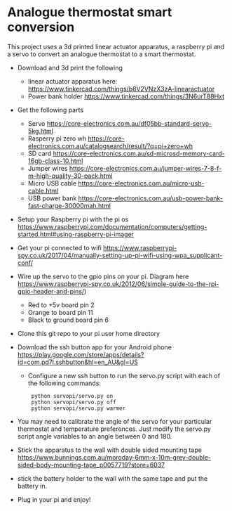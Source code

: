 # Analogue thermostat smart conversion

This project uses a 3d printed linear actuator apparatus, a raspberry pi and a servo to convert an analogue thermostat to a smart thermostat.

- Download and 3d print the following
    - linear actuator apparatus here: https://www.tinkercad.com/things/b8V2VNzX3zA-linearactuator
    - Power bank holder https://www.tinkercad.com/things/3N6urT88Hxt

- Get the following parts
    - Servo https://core-electronics.com.au/df05bb-standard-servo-5kg.html
    - Rasperry pi zero wh https://core-electronics.com.au/catalogsearch/result/?q=pi+zero+wh
    - SD card https://core-electronics.com.au/sd-microsd-memory-card-16gb-class-10.html
    - Jumper wires https://core-electronics.com.au/jumper-wires-7-8-f-m-high-quality-30-pack.html
    - Micro USB cable https://core-electronics.com.au/micro-usb-cable.html
    - USB power bank https://core-electronics.com.au/usb-power-bank-fast-charge-30000mah.html

- Setup your Raspberry pi with the pi os https://www.raspberrypi.com/documentation/computers/getting-started.html#using-raspberry-pi-imager
- Get your pi connected to wifi https://www.raspberrypi-spy.co.uk/2017/04/manually-setting-up-pi-wifi-using-wpa_supplicant-conf/
- Wire up the servo to the gpio pins on your pi. Diagram here https://www.raspberrypi-spy.co.uk/2012/06/simple-guide-to-the-rpi-gpio-header-and-pins/)
    - Red to +5v board pin 2
    - Orange to board pin 11
    - Black to ground board pin 6
- Clone this git repo to your pi user home directory
- Download the ssh button app for your Android phone https://play.google.com/store/apps/details?id=com.pd7l.sshbutton&hl=en_AU&gl=US
    - Configure a new ssh button to run the servo.py script with each of the following commands:
        ``` ssh
         python servopi/servo.py on
         python servopi/servo.py off
         python servopi/servo.py warmer
        ```
- You may need to calibrate the angle of the servo for your particular thermostat and temperature preferences. Just modify the servo.py script angle variables to an angle between 0 and 180.
- Stick the apparatus to the wall with double sided mounting tape https://www.bunnings.com.au/moroday-6mm-x-10m-grey-double-sided-body-mounting-tape_p0057719?store=6037
- stick the battery holder to the wall with the same tape and put the battery in.
- Plug in your pi and enjoy!